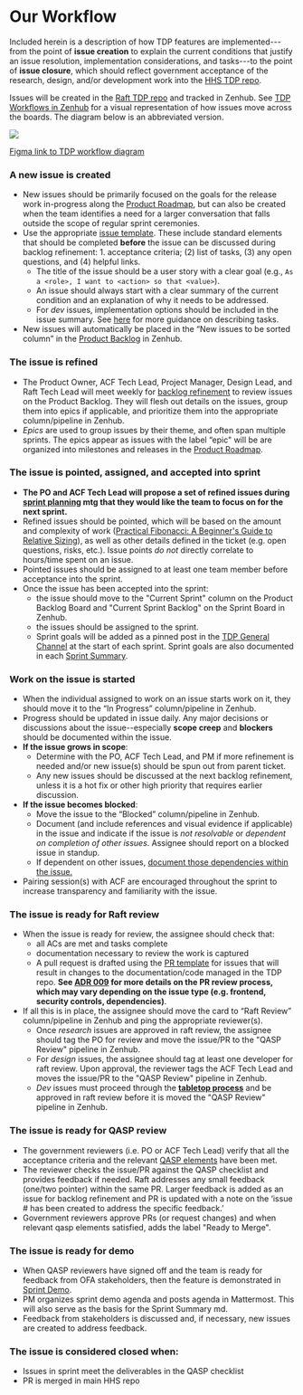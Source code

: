 # Our Workflow

Included herein is a description of how TDP features are implemented---from the point of **issue creation** to explain the current conditions that justify an issue resolution, implementation considerations, and tasks---to the point of **issue closure**, which should reflect government acceptance of the research, design, and/or development work into the [HHS TDP repo](https://github.com/HHS/TANF-app). 

Issues will be created in the [Raft TDP repo](https://github.com/raft-tech/TANF-app/issues/new/choose) and tracked in Zenhub. See [TDP Workflows in Zenhub](https://app.zenhub.com/workspaces/tdrs-sprint-board-5f18ab06dfd91c000f7e682e/workflows) for a visual representation of how issues move across the boards. The diagram below is an abbreviated version. 

![](https://i.imgur.com/UGlqsXv.jpg)

[Figma link to TDP workflow diagram](https://www.figma.com/file/irgQPLTrajxCXNiYBTEnMV/TDP-Mockups-For-Feedback?node-id=6202%3A49062)

### A new issue is created
- New issues should be primarily focused on the goals for the release work in-progress along the [Product Roadmap](), but can also be created when the team identifies a need for a larger conversation that falls outside the scope of regular sprint ceremonies.
- Use the appropriate [issue template](https://github.com/raft-tech/TANF-app/issues/new/choose). These include standard elements that should be completed **before** the issue can be discussed during backlog refinement: 1. acceptance criteria; (2) list of tasks, (3) any open questions, and (4) helpful links. 
    - The title of the issue should be a user story with a clear goal (e.g., `As a <role>, I want to <action> so that <value>`).
   - An issue should always start with a clear summary of the current condition and an explanation of why it needs to be addressed.
   - For _dev_ issues, implementation options should be included in the issue summary. See [here](https://hackmd.io/@jtwillis92/r1KF0K8tF#Tasks) for more guidance on describing tasks.
- New issues will automatically be placed in the “New issues to be sorted column” in the [Product Backlog](https://app.zenhub.com/workspaces/tdrs-product-backlog-5f2c6cdc7c0bb1001bdc43a5/board?repos=281707402) in Zenhub.

### The issue is refined
- The Product Owner, ACF Tech Lead, Project Manager, Design Lead, and Raft Tech Lead will meet weekly for [backlog refinement](https://github.com/raft-tech/TANF-app/blob/raft-tdp-main/docs/How-We-Work/team-charter/team-meetings.md#backlog-refinement) to review issues on the Product Backlog. They will flesh out details on the issues, group them into epics if applicable, and prioritize them into the appropriate column/pipeline in Zenhub. 
- _Epics_ are used to group issues by their theme, and often span multiple sprints. The epics appear as issues with the label “epic" will be are organized into milestones and releases in the [Product Roadmap](https://app.mural.co/t/raft2792/m/raft2792/1629476801275/0f2773589c30764b9f53740adbc5706074ac52a6?).


### The issue is pointed, assigned, and accepted into sprint 
- **The PO and ACF Tech Lead will propose a set of refined issues during [sprint planning](https://github.com/raft-tech/TANF-app/blob/raft-tdp-main/docs/How-We-Work/team-charter/team-meetings.md#sprint-planning) mtg that they would like the team to focus on for the next sprint.**
- Refined issues should be pointed, which will be based on the amount and complexity of work ([Practical Fibonacci: A Beginner's Guide to Relative Sizing](https://www.scrum.org/resources/blog/practical-fibonacci-beginners-guide-relative-sizing)), as well as other details defined in the ticket (e.g. open questions, risks, etc.). Issue points _do not_ directly correlate to hours/time spent on an issue. 
- Pointed issues should be assigned to at least one team member before acceptance into the sprint.
- Once the issue has been accepted into the sprint:
    - the issue should move to the "Current Sprint" column on the Product Backlog Board and "Current Sprint Backlog" on the Sprint Board in Zenhub.
    - the issues should be assigned to the sprint.
    - Sprint goals will be added as a pinned post in the [TDP General Channel](https://github.com/raft-tech/TANF-app/blob/raft-tdp-main/docs/How-We-Work/team-charter/communication-tools.md#using-github-plugin-for-mattermost) at the start of each sprint. Sprint goals are also documented in each [Sprint Summary](https://github.com/raft-tech/TANF-app/tree/raft-tdp-main/docs/Sprint-Review).

### Work on the issue is started
- When the individual assigned to work on an issue starts work on it, they should move it to the “In Progress” column/pipeline in Zenhub. 
- Progress should be updated in issue daily. Any major decisions or discussions about the issue--especially **scope creep** and **blockers** should be documented within the issue.
- **If the issue grows in scope**:
  - Determine with the PO, ACF Tech Lead, and PM if more refinement is needed and/or new issue(s) should be spun out from parent ticket. 
  - Any new issues should be discussed at the next backlog refinement, unless it is a hot fix or other high priority that requires earlier discussion.
- **If the issue becomes blocked**:
  - Move the issue to the “Blocked” column/pipeline in Zenhub.
  - Document (and include references and visual evidence if applicable) in the issue and indicate if the issue is _not resolvable_ or _dependent on completion of other issues_. Assignee should report on a blocked issue in standup.
  - If dependent on other issues, [document those dependencies within the issue.](https://help.zenhub.com/support/solutions/articles/43000010349-)
- Pairing session(s) with ACF are encouraged throughout the sprint to increase transparency and familiarity with the issue.

### The issue is ready for Raft review
- When the issue is ready for review, the assignee should check that:
  - all ACs are met and tasks complete
  - documentation necessary to review the work is captured
  - A pull request is drafted using the [PR template]() for issues that will result in changes to the documentation/code managed in the TDP repo. **See [ADR 009]() for more details on the PR review process, which may vary depending on the issue type (e.g. frontend, security controls, dependencies)**.
- If all this is in place, the assignee should move the card to “Raft Review” column/pipeline in Zenhub and ping the appropriate reviewer(s).
     - Once _research_ issues are approved in raft review, the assignee should tag the PO for review and move the issue/PR to the "QASP Review" pipeline in Zenhub. 
     - For _design_ issues, the assignee should tag at least one developer for raft review. Upon approval,  the reviewer tags the ACF Tech Lead and moves the issue/PR to the "QASP Review" pipeline in Zenhub.
     - _Dev_ issues must proceed through the **[tabletop process](https://github.com/raft-tech/TANF-app/tree/raft-tdp-main/docs/How-We-Work/Developer-Tabletops.md)** and be approved in raft review before it is moved the "QASP Review" pipeline in Zenhub. 

### The issue is ready for QASP review
- The government reviewers (i.e. PO or ACF Tech Lead) verify that all the acceptance criteria and the relevant [QASP elements](https://github.com/raft-tech/TANF-app/blob/raft-tdp-main/.github/pull_request_template.md) have been met.
- The reviewer checks the issue/PR against the QASP checklist and provides feedback if needed. Raft addresses any small feedback (one/two pointer) within the same PR. Larger feedback is added as an issue for backlog refinement and PR is updated with a note on the ‘issue # has been created to address the specific feedback.’
- Government reviewers approve PRs (or request changes) and when relevant qasp elements satisfied, adds the label "Ready to Merge". 

### The issue is ready for demo
- When QASP reviewers have signed off and the team is ready for feedback from OFA stakeholders, then the feature is demonstrated in [Sprint Demo](https://github.com/raft-tech/TANF-app/blob/raft-tdp-main/docs/How-We-Work/team-charter/team-meetings.md#sprint-demo).
- PM organizes sprint demo agenda and posts agenda in Mattermost. This will also serve as the basis for the Sprint Summary md. 
- Feedback from stakeholders is discussed and, if necessary, new issues are created to address feedback.

### The issue is considered closed when:
  - Issues in sprint meet the deliverables in the QASP checklist
  - PR is merged in main HHS repo